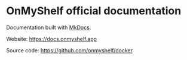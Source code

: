 # OnMyShelf official documentation

Documentation built with [MkDocs](https://www.mkdocs.org).

Website: https://docs.onmyshelf.app

Source code: https://github.com/onmyshelf/docker